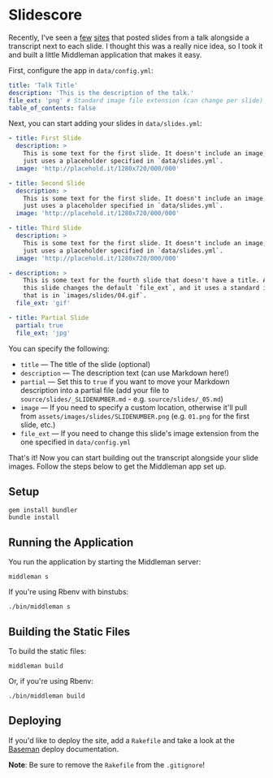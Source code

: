 Slidescore
==========

Recently, I've seen a [few](http://wolfslittlestore.be/html-prototyping-talk/)
[sites](http://idlewords.com/bt14.htm) that posted slides from a talk alongside
a transcript next to each slide. I thought this was a really nice idea, so I
took it and built a little Middleman application that makes it easy.

First, configure the app in `data/config.yml`:

```yml
title: 'Talk Title'
description: 'This is the description of the talk.'
file_ext: 'png' # Standard image file extension (can change per slide)
table_of_contents: false
```

Next, you can start adding your slides in `data/slides.yml`:

```yml
- title: First Slide
  description: >
    This is some text for the first slide. It doesn't include an image, so it
    just uses a placeholder specified in `data/slides.yml`.
  image: 'http://placehold.it/1280x720/000/000'

- title: Second Slide
  description: >
    This is some text for the first slide. It doesn't include an image, so it
    just uses a placeholder specified in `data/slides.yml`.
  image: 'http://placehold.it/1280x720/000/000'

- title: Third Slide
  description: >
    This is some text for the first slide. It doesn't include an image, so it
    just uses a placeholder specified in `data/slides.yml`.
  image: 'http://placehold.it/1280x720/000/000'

- description: >
    This is some text for the fourth slide that doesn't have a title. Also,
    this slide changes the default `file_ext`, and it uses a standard image
    that is in `images/slides/04.gif`.
  file_ext: 'gif'

- title: Partial Slide
  partial: true
  file_ext: 'jpg'
```

You can specify the following:

- `title` &mdash; The title of the slide (optional)
- `description` &mdash; The description text (can use Markdown here!)
- `partial` &mdash; Set this to `true` if you want to move your Markdown description into a partial file (add your file to `source/slides/_SLIDENUMBER.md` - e.g. `source/slides/_05.md`)
- `image` &mdash; If you need to specify a custom location, otherwise it'll pull from `assets/images/slides/SLIDENUMBER.png` (e.g. `01.png` for the first slide, etc.)
- `file_ext` &mdash; If you need to change this slide's image extension from the one specified in `data/config.yml`

That's it! Now you can start building out the transcript alongside your slide images. Follow the steps below to get the Middleman app set up.

Setup
-----

```shell
gem install bundler
bundle install
```

Running the Application
-----------------------

You run the application by starting the Middleman server:

```shell
middleman s
```

If you're using Rbenv with binstubs:

```shell
./bin/middleman s
```

Building the Static Files
-------------------------

To build the static files:

```shell
middleman build
```

Or, if you're using Rbenv:

```shell
./bin/middleman build
```

Deploying
---------

If you'd like to deploy the site, add a `Rakefile` and take a look at the [Baseman](https://github.com/drewbarontini/baseman#deploying) deploy documentation.

**Note**: Be sure to remove the `Rakefile` from the `.gitignore`!
